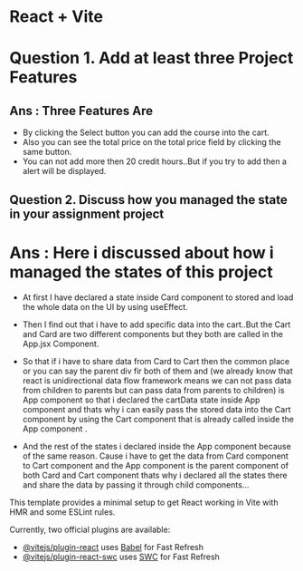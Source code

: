 # React + Vite
# Question 1. Add at least three Project Features

## Ans : Three Features Are

* By clicking the Select button you can add the course into the cart.
* Also you can see the total price on the total price field by clicking the same  button.
* You can not add more then 20 credit hours..But if you try to add then a alert will be displayed.

## Question 2. Discuss how you managed the state in your assignment project

# Ans : Here i discussed about how i managed the states of this project

* At first I have declared a state inside Card component to stored and load the whole data on the UI by using useEffect.

* Then I find out that i have to add specific data into the cart..But the Cart and Card are two different components but they both are called in the App.jsx Component.

* So that if i have to share data from Card to Cart then the common place or you can say the parent div fir both of them and (we already know that react is unidirectional data flow framework means we can not pass data from children to parents but can pass data from parents to children) is App component so that i declared the cartData state inside App component and thats why i can easily pass the stored data into the Cart component by using the Cart component that is already called inside the App component .

* And the rest of the states i declared inside the App component because of the same reason. Cause i have to get the data from Card component to Cart component and the App component is the parent component of both Card and Cart component thats why i declared all the states there and share the data by passing it through child components...

This template provides a minimal setup to get React working in Vite with HMR and some ESLint rules.

Currently, two official plugins are available:

- [@vitejs/plugin-react](https://github.com/vitejs/vite-plugin-react/blob/main/packages/plugin-react/README.md) uses [Babel](https://babeljs.io/) for Fast Refresh
- [@vitejs/plugin-react-swc](https://github.com/vitejs/vite-plugin-react-swc) uses [SWC](https://swc.rs/) for Fast Refresh
